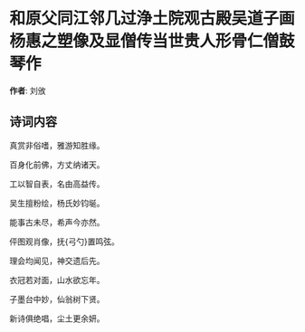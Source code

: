 # 和原父同江邻几过浄土院观古殿吴道子画杨惠之塑像及显僧传当世贵人形骨仁僧鼓琴作

**作者**: 刘攽

## 诗词内容

真赏非俗嗜，雅游知胜缘。

百身化前佛，方丈纳诸天。

工以智自表，名由高益传。

吴生擅粉绘，杨氏妙钧埏。

能事古未尽，希声今亦然。

伻图观肖像，抚{弓勺}置鸣弦。

理会均闻见，神交遗后先。

衣冠若对面，山水欲忘年。

子墨台中妙，仙翁树下贤。

新诗俱绝唱，尘土更余妍。

